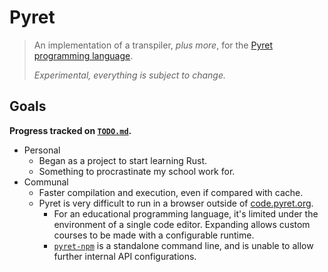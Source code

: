 # Pyret

> An implementation of a transpiler, _plus more_, for the
> [Pyret programming language](https://www.pyret.org).
>
> _Experimental, everything is subject to change._

## Goals

**Progress tracked on [`TODO.md`](TODO.md).**

- Personal
  - Began as a project to start learning Rust.
  - Something to procrastinate my school work for.
- Communal
  - Faster compilation and execution, even if compared with cache.
  - Pyret is very difficult to run in a browser outside of
    [code.pyret.org](https://code.pyret.org/).
    - For an educational programming language, it's limited under the
      environment of a single code editor. Expanding allows custom courses to be
      made with a configurable runtime.
    - [`pyret-npm`](https://github.com/brownplt/pyret-npm) is a standalone
      command line, and is unable to allow further internal API configurations.
